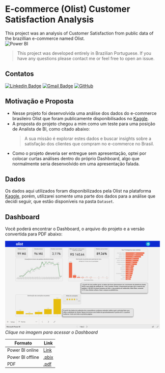 # E-commerce (Olist) Customer Satisfaction Analysis
This project was an analysis of Customer Satisfaction from public data of the brazillian e-commerce named Olist.<br>
![Power BI](https://img.shields.io/static/v1?style=flat-square&message=Power+BI&color=222222&logo=Power+BI&logoColor=F2C811&label=)
> This project was developed entirely in Brazilian Portuguese. If you have any questions please contact me or feel free to open an issue.
## Contatos
[![Linkedin Badge](https://img.shields.io/badge/-LinkedIn-blue?style=flat-square&logo=Linkedin&logoColor=white&link=https://www.linkedin.com/in/athos-sampayo-70a0001b1/)](https://www.linkedin.com/in/athos-sampayo-70a0001b1/)
[![Gmail Badge](https://img.shields.io/badge/-Email-c14438?style=flat-square&logo=Gmail&logoColor=white&link=mailto:athos.s.sampayo@gmail.com)](mailto:athos.s.sampayo@gmail.com)
[![GitHub](https://img.shields.io/badge/-GitHub-181717?style=flat-square&logo=github&logoColor=white)](https://github.com/athossampayo)

## Motivação e Proposta

+ Nesse projeto foi desenvolvida uma análise dos dados do e-commerce brasileiro Olist que foram publicamente disponibilisados no [Kaggle](https://www.kaggle.com/olistbr/brazilian-ecommerce).
+ A proposta do projeto chegou a mim como um teste para uma posição de Analista de BI, como citado abaixo:
    > A sua missão é explorar estes dados e buscar insights sobre a satisfação dos clientes que compram no e-commerce no Brasil.
+ Como o projeto deveria ser entregue sem apresentação, optei por colocar curtas análises dentro do próprio Dashboard, algo que normalmente seria desenvolvido em uma apresentação falada.

## Dados

Os dados aqui utilizados foram disponibilizados pela Olist na plataforma [Kaggle](https://www.kaggle.com/olistbr/brazilian-ecommerce), porém, utilizarei somente uma parte dos dados para a análise que decidi seguir, que estão disponíveis na pasta `Dataset`.

## Dashboard

Você poderá encontrar o Dashboard, o arquivo do projeto e a versão convertida para PDF abaixo:

[![Clique aqui para acessar o Dashboard](https://github.com/athossampayo/E-commerce-Olist-Satisfaction-Analysis/blob/main/Image/dashboard.png)](https://app.powerbi.com/view?r=eyJrIjoiNjVjOGFkOWMtOGRhNy00OGI2LWIyYTItNWRkOThjZGQxZmE3IiwidCI6IjdlOTNlMjg2LWIyOWEtNDQ1NC1hNDFhLWU4NDE5ZWM5ZGViNSJ9&pageName=ReportSection6581158cc9147525f8e3&target=_blank)
*Clique na imagem para acessar o Dashboard*


| Formato | Link |
|--|--|
|Power BI online|[Link](https://app.powerbi.com/view?r=eyJrIjoiNjVjOGFkOWMtOGRhNy00OGI2LWIyYTItNWRkOThjZGQxZmE3IiwidCI6IjdlOTNlMjg2LWIyOWEtNDQ1NC1hNDFhLWU4NDE5ZWM5ZGViNSJ9&pageName=ReportSection6581158cc9147525f8e3&target=_blank)|
|Power BI offline|[.pbix](https://github.com/athossampayo/E-commerce-Olist-Satisfaction-Analysis/blob/main/)|
|PDF|[.pdf](https://github.com/athossampayo/E-commerce-Olist-Satisfaction-Analysis/blob/main/)|